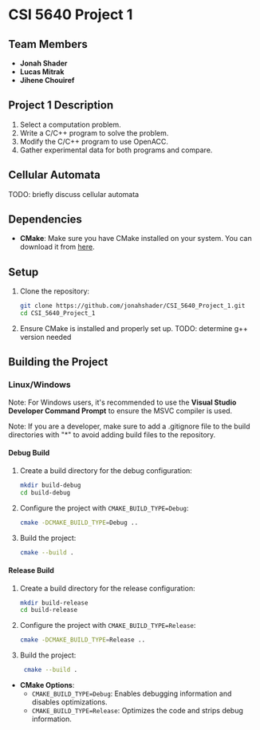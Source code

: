 # CSI 5640 Project 1

## Team Members

- **Jonah Shader**
- **Lucas Mitrak**
- **Jihene Chouiref**

## Project 1 Description

1. Select a computation problem.
2. Write a C/C++ program to solve the problem.
3. Modify the C/C++ program to use OpenACC.
4. Gather experimental data for both programs and compare.

## Cellular Automata

TODO: briefly discuss cellular automata

## Dependencies

- **CMake**: Make sure you have CMake installed on your system. You can download it from [here](https://cmake.org/download/).

## Setup

1. Clone the repository:

   ```bash
   git clone https://github.com/jonahshader/CSI_5640_Project_1.git
   cd CSI_5640_Project_1
   ```

2. Ensure CMake is installed and properly set up. TODO: determine g++ version needed

## Building the Project

### Linux/Windows

Note: For Windows users, it's recommended to use the **Visual Studio Developer Command Prompt** to ensure the MSVC compiler is used.

Note: If you are a developer, make sure to add a .gitignore file to the build directories with "*" to avoid adding build files to the repository.

#### Debug Build

1. Create a build directory for the debug configuration:

   ```bash
   mkdir build-debug
   cd build-debug
   ```

2. Configure the project with `CMAKE_BUILD_TYPE=Debug`:

   ```bash
   cmake -DCMAKE_BUILD_TYPE=Debug ..
   ```

3. Build the project:

   ```bash
   cmake --build .
   ```

#### Release Build

1. Create a build directory for the release configuration:

   ```bash
   mkdir build-release
   cd build-release
   ```

2. Configure the project with `CMAKE_BUILD_TYPE=Release`:

   ```bash
   cmake -DCMAKE_BUILD_TYPE=Release ..
   ```

3. Build the project:

   ```bash
    cmake --build .
   ```

- **CMake Options**:
  - `CMAKE_BUILD_TYPE=Debug`: Enables debugging information and disables optimizations.
  - `CMAKE_BUILD_TYPE=Release`: Optimizes the code and strips debug information.
